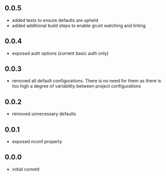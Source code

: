## 0.0.5

 - added tests to ensure defaults are upheld
 - added additional build steps to enable grunt watching and linting

## 0.0.4

 - exposed auth options (current basic auth only)

## 0.0.3

 - removed all default configurations. There is no need for them as there is too high a degree of variability between
 project configurations

 ## 0.0.2

 - removed unnecessary defaults

 ## 0.0.1

 - exposed nconf property

## 0.0.0

  - initial commit
